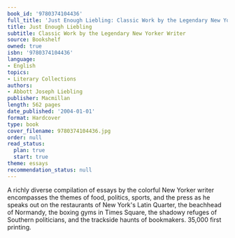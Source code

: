 ```yaml
---
book_id: '9780374104436'
full_title: 'Just Enough Liebling: Classic Work by the Legendary New Yorker Writer'
title: Just Enough Liebling
subtitle: Classic Work by the Legendary New Yorker Writer
source: Bookshelf
owned: true
isbn: '9780374104436'
language:
- English
topics:
- Literary Collections
authors:
- Abbott Joseph Liebling
publisher: Macmillan
length: 562 pages
date_published: '2004-01-01'
format: Hardcover
type: book
cover_filename: 9780374104436.jpg
order: null
read_status:
  plan: true
  start: true
theme: essays
recommendation_status: null
---
```

A richly diverse compilation of essays by the colorful New Yorker writer encompasses the themes of food, politics, sports, and the press as he speaks out on the restaurants of New York's Latin Quarter, the beachhead of Normandy, the boxing gyms in Times Square, the shadowy refuges of Southern politicians, and the trackside haunts of bookmakers. 35,000 first printing.

